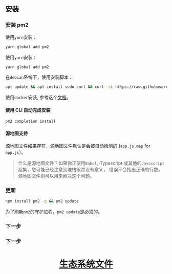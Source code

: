 ## 安装

### 安装 pm2

使用`yarn`安装：
```bash
yarn global add pm2
```

使用`yarn`安装：
```bash
yarn global add pm2
```

在`debian`系统下，使用安装脚本：
```bash
apt update && apt install sudo curl && curl -sL https://raw.githubusercontent.com/Unitech/pm2/master/packager/setup.deb.sh | sudo -E bash -
```

使用`docker`安装, 参考这个[文档](docs/docker.md)。


#### 使用 CLI 自动完成安装
```bash
pm2 completion install
```

#### 源地图支持

源地图文件如果存在，源地图文件默认是会被自动检测的 (`app.js.map` for `app.js`）。

> 什么是源地图文件？如果你正使用`Babel`，·Typescript·或其他的`Javascript`超集，您可能已经注意到堆栈跟踪没有意义，
错误不会指出正确的行数。源地图文件则可以用来解决这个问题。

### 更新
```bash
npm install pm2 -g && pm2 update
```

为了刷新`pm2`的守护进程，`pm2 update`是必须的。

### 下一步

### 下一步

<h1 align="center">
    <a href="ecosystem_file.md">
      生态系统文件
    </a>
</h1>